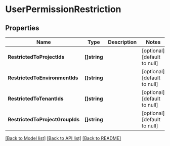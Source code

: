 # UserPermissionRestriction

## Properties
Name | Type | Description | Notes
------------ | ------------- | ------------- | -------------
**RestrictedToProjectIds** | **[]string** |  | [optional] [default to null]
**RestrictedToEnvironmentIds** | **[]string** |  | [optional] [default to null]
**RestrictedToTenantIds** | **[]string** |  | [optional] [default to null]
**RestrictedToProjectGroupIds** | **[]string** |  | [optional] [default to null]

[[Back to Model list]](../README.md#documentation-for-models) [[Back to API list]](../README.md#documentation-for-api-endpoints) [[Back to README]](../README.md)


